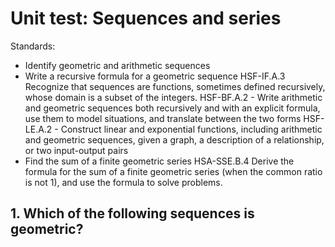 # Unit test: Sequences and series

Standards:

- Identify geometric and arithmetic sequences
- Write a recursive formula for a geometric sequence
  HSF-IF.A.3 Recognize that sequences are functions, sometimes defined recursively, whose domain is a subset of the integers.
  HSF-BF.A.2 - Write arithmetic and geometric sequences both recursively and with an explicit formula, use them to model situations, and translate between the two forms
  HSF-LE.A.2 - Construct linear and exponential functions, including arithmetic and geometric sequences, given a graph, a description of a relationship, or two input-output pairs
- Find the sum of a finite geometric series
  HSA-SSE.B.4 Derive the formula for the sum of a finite geometric series (when the common ratio is not 1), and use the formula to solve problems.

## 1. Which of the following sequences is geometric?
